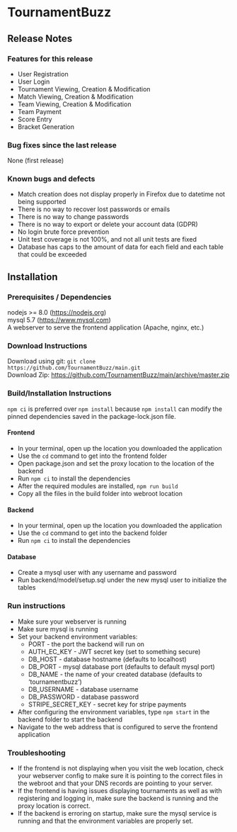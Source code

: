 # TournamentBuzz

## Release Notes
### Features for this release
* User Registration
* User Login
* Tournament Viewing, Creation & Modification
* Match Viewing, Creation & Modification
* Team Viewing, Creation & Modification
* Team Payment
* Score Entry
* Bracket Generation

### Bug fixes since the last release
None (first release)

### Known bugs and defects
* Match creation does not display properly in Firefox due to datetime not being supported
* There is no way to recover lost passwords or emails
* There is no way to change passwords
* There is no way to export or delete your account data (GDPR)
* No login brute force prevention
* Unit test coverage is not 100%, and not all unit tests are fixed
* Database has caps to the amount of data for each field and each table that could be exceeded

## Installation

### Prerequisites / Dependencies
nodejs >= 8.0 (https://nodejs.org)  
mysql 5.7 (https://www.mysql.com)  
A webserver to serve the frontend application (Apache, nginx, etc.)  

### Download Instructions
Download using git: `git clone https://github.com/TournamentBuzz/main.git`  
Download Zip: https://github.com/TournamentBuzz/main/archive/master.zip

### Build/Installation Instructions

`npm ci` is preferred over `npm install` because `npm install` can modify the pinned dependencies saved in the package-lock.json file.

#### Frontend
* In your terminal, open up the location you downloaded the application
* Use the `cd` command to get into the frontend folder
* Open package.json and set the proxy location to the location of the backend
* Run `npm ci`  to install the dependencies
* After the required modules are installed, `npm run build`
* Copy all the files in the build folder into webroot location
#### Backend
* In your terminal, open up the location you downloaded the application
* Use the `cd` command to get into the backend folder
* Run `npm ci` to install the dependencies
#### Database
* Create a mysql user with any username and password
* Run backend/model/setup.sql under the new mysql user to initialize the tables

### Run instructions
* Make sure your webserver is running
* Make sure mysql is running
* Set your backend environment variables:
  * PORT - the port the backend will run on
  * AUTH_EC_KEY - JWT secret key (set to something secure)
  * DB_HOST - database hostname (defaults to localhost)
  * DB_PORT - mysql database port (defaults to default mysql port)
  * DB_NAME - the name of your created database (defaults to ‘tournamentbuzz’)
  * DB_USERNAME - database username
  * DB_PASSWORD - database password
  * STRIPE_SECRET_KEY - secret key for stripe payments
* After configuring the environment variables, type `npm start` in the backend folder to start the backend
* Navigate to the web address that is configured to serve the frontend application

### Troubleshooting
* If the frontend is not displaying when you visit the web location, check your webserver config to make sure it is pointing to the correct files in the webroot and that your DNS records are pointing to your server.
* If the frontend is having issues displaying tournaments as well as with registering and logging in, make sure the backend is running and the proxy location is correct. 
* If the backend is erroring on startup, make sure the mysql service is running and that the environment variables are properly set.
